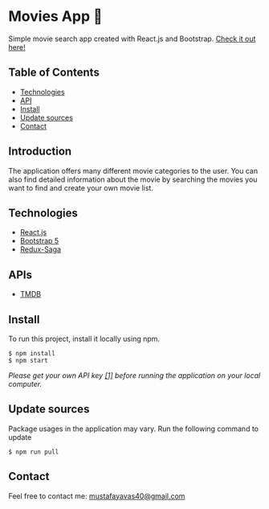 # Movies App :honeybee:

Simple movie search app created with React.js and Bootstrap.
[Check it out here!](https://mobees.vercel.app/)

## Table of Contents

- [Technologies](#technologies)
- [API](#APIs)
- [Install](#install)
- [Update sources](#update-sources)
- [Contact](#contact)

## Introduction

The application offers many different movie categories to the user. You can also find detailed information about the movie by searching the movies you want to find and create your own movie list.

## Technologies

- [React.js](https://reactjs.org/)
- [Bootstrap 5](https://getbootstrap.com/)
- [Redux-Saga](https://redux-saga.js.org/)

## APIs

- [TMDB](https://www.themoviedb.org/documentation/api/)

## Install

To run this project, install it locally using npm.

```
$ npm install
$ npm start
```

_Please get your own API key [[1]](https://www.themoviedb.org/documentation/api/) before running the application on your local computer._

## Update sources

Package usages in the application may vary.
Run the following command to update

```
$ npm run pull
```

## Contact

Feel free to contact me: mustafayavas40@gmail.com
